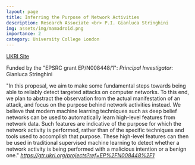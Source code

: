 ```yaml
---
layout: page
title: Inferring the Purpose of Network Activities
description: Research Associate <br> P.I. Gianluca Stringhini
img: assets/img/mamadroid.png
importance: 2
category: University College London
---
```


[UKRI Site](https://gtr.ukri.org/projects?ref=EP%2FN008448%2F1) <br>

Funded by the "EPSRC grant EP/N008448/1": *Principal Investigator*: Gianluca Stringhini<br>

"In this proposal, we aim to make some fundamental steps towards being able to reliably detect targeted attacks on computer networks. To this end, we plan to abstract the observation from the actual manifestation of an attack, and focus on the purpose behind network activities instead. We believe that modern machine learning techniques such as deep belief networks can be used to automatically learn high-level features from network data. Such features are indicative of the purpose for which the network activity is performed, rather than of the specific techniques and tools used to accomplish that purpose. These high-level features can then be used in traditional supervised machine learning to detect whether a network activity is being performed with a malicious intention or a benign one." *https://gtr.ukri.org/projects?ref=EP%2FN008448%2F1*
